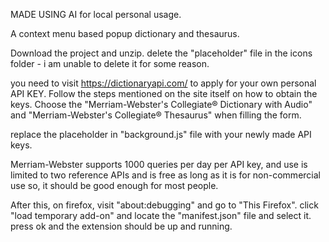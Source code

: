 MADE USING AI for local personal usage.

A context menu based popup dictionary and thesaurus. 

Download the project and unzip. delete the "placeholder" file in the icons folder - i am unable to delete it for some reason.

you need to visit https://dictionaryapi.com/ to apply for your own personal API KEY. Follow the steps mentioned on the site itself on how to obtain the keys. Choose the "Merriam-Webster's Collegiate® Dictionary with Audio" and "Merriam-Webster's Collegiate® Thesaurus" when filling the form.

replace the placeholder in "background.js" file with your newly made API keys. 

Merriam-Webster supports 1000 queries per day per API key, and use is limited to two reference APIs and is free as long as it is for non-commercial use so, it should be good enough for most people. 

After this, on firefox, visit "about:debugging" and go to "This Firefox". click "load temporary add-on" and locate the "manifest.json" file and select it. press ok and the extension should be up and running.
